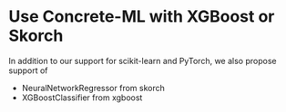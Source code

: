 # Use **Concrete-ML** with XGBoost or Skorch

In addition to our support for scikit-learn and PyTorch, we also propose support of

- NeuralNetworkRegressor from skorch
- XGBoostClassifier from xgboost
